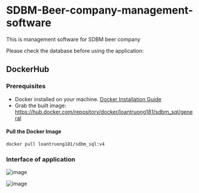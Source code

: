 # SDBM-Beer-company-management-software

This is management software for SDBM beer company

Please check the database before using the application: 


## DockerHub

### Prerequisites

- Docker installed on your machine. [Docker Installation Guide](https://docs.docker.com/get-docker/)
- Grab the built image: https://hub.docker.com/repository/docker/loantruong181/sdbm_sql/general
#### Pull the Docker Image

```bash
docker pull loantruong181/sdbm_sql:v4
```
### Interface of application

![image](https://github.com/LOTOTRUONG/SDBM-Beer-company-management-software/assets/146346676/6dea9676-9243-48fb-ab2c-07d2e2f8aada)

![image](https://github.com/LOTOTRUONG/SDBM-Beer-company-management-software/assets/146346676/22d7d850-ff44-48e5-a31e-de1f4afd404a)


